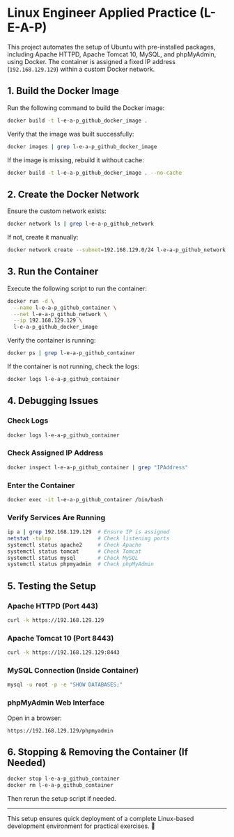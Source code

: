 # Linux Engineer Applied Practice (L-E-A-P)

This project automates the setup of Ubuntu with pre-installed packages, including Apache HTTPD, Apache Tomcat 10, MySQL, and phpMyAdmin, using Docker. The container is assigned a fixed IP address (`192.168.129.129`) within a custom Docker network.

## 1. Build the Docker Image
Run the following command to build the Docker image:
```bash
docker build -t l-e-a-p_github_docker_image .
```
Verify that the image was built successfully:
```bash
docker images | grep l-e-a-p_github_docker_image
```
If the image is missing, rebuild it without cache:
```bash
docker build -t l-e-a-p_github_docker_image . --no-cache
```

## 2. Create the Docker Network
Ensure the custom network exists:
```bash
docker network ls | grep l-e-a-p_github_network
```
If not, create it manually:
```bash
docker network create --subnet=192.168.129.0/24 l-e-a-p_github_network
```

## 3. Run the Container
Execute the following script to run the container:
```bash
docker run -d \
  --name l-e-a-p_github_container \
  --net l-e-a-p_github_network \
  --ip 192.168.129.129 \
  l-e-a-p_github_docker_image
```
Verify the container is running:
```bash
docker ps | grep l-e-a-p_github_container
```
If the container is not running, check the logs:
```bash
docker logs l-e-a-p_github_container
```

## 4. Debugging Issues
### Check Logs
```bash
docker logs l-e-a-p_github_container
```

### Check Assigned IP Address
```bash
docker inspect l-e-a-p_github_container | grep "IPAddress"
```

### Enter the Container
```bash
docker exec -it l-e-a-p_github_container /bin/bash
```

### Verify Services Are Running
```bash
ip a | grep 192.168.129.129  # Ensure IP is assigned
netstat -tulnp               # Check listening ports
systemctl status apache2     # Check Apache
systemctl status tomcat      # Check Tomcat
systemctl status mysql       # Check MySQL
systemctl status phpmyadmin  # Check phpMyAdmin
```

## 5. Testing the Setup
### Apache HTTPD (Port 443)
```bash
curl -k https://192.168.129.129
```

### Apache Tomcat 10 (Port 8443)
```bash
curl -k https://192.168.129.129:8443
```

### MySQL Connection (Inside Container)
```bash
mysql -u root -p -e "SHOW DATABASES;"
```

### phpMyAdmin Web Interface
Open in a browser:
```
https://192.168.129.129/phpmyadmin
```

## 6. Stopping & Removing the Container (If Needed)
```bash
docker stop l-e-a-p_github_container
docker rm l-e-a-p_github_container
```
Then rerun the setup script if needed.

---
This setup ensures quick deployment of a complete Linux-based development environment for practical exercises. 🚀

